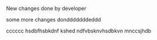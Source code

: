 New changes done by developer

some more changes dondddddddeddd


cccccc
hsdbfhsbkdnf kshed
ndfvbsknvhsdbkvn
mnccsjhdb
